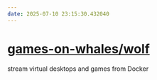 ```yaml
---
date: 2025-07-10 23:15:30.432040
---
```


# [games-on-whales/wolf](https://github.com/games-on-whales/wolf)

stream virtual desktops and games from Docker